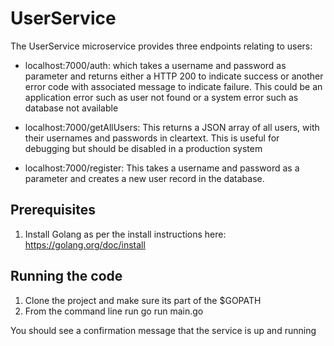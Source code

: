 # UserService

The UserService microservice provides three endpoints relating to users:

- localhost:7000/auth: which takes a username and password as parameter and returns either a HTTP 200 to indicate success or another error code with associated message to indicate failure. This could be an application error such as user not found or a system error such as database not available

- localhost:7000/getAllUsers: This returns a JSON array of all users, with their usernames and passwords in cleartext.
This is useful for debugging but should be disabled in a production system

- localhost:7000/register: This takes a username and password as a parameter and creates a new user record in the database.


## Prerequisites

1. Install Golang as per the install instructions here: https://golang.org/doc/install

## Running the code

1. Clone the project and make sure its part of the $GOPATH
2. From the command line run go run main.go

You should see a confirmation message that the service is up and running

